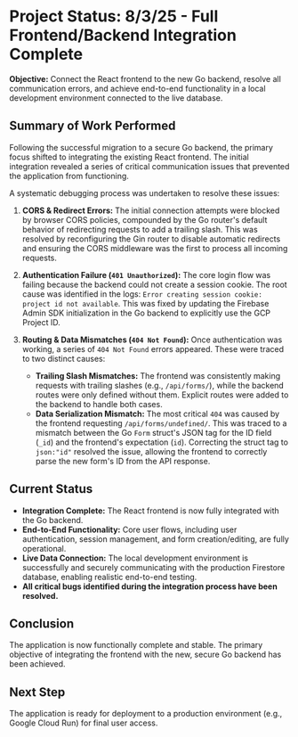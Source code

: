 # Project Status: 8/3/25 - Full Frontend/Backend Integration Complete

**Objective:** Connect the React frontend to the new Go backend, resolve all communication errors, and achieve end-to-end functionality in a local development environment connected to the live database.

## Summary of Work Performed

Following the successful migration to a secure Go backend, the primary focus shifted to integrating the existing React frontend. The initial integration revealed a series of critical communication issues that prevented the application from functioning.

A systematic debugging process was undertaken to resolve these issues:

1.  **CORS & Redirect Errors:** The initial connection attempts were blocked by browser CORS policies, compounded by the Go router's default behavior of redirecting requests to add a trailing slash. This was resolved by reconfiguring the Gin router to disable automatic redirects and ensuring the CORS middleware was the first to process all incoming requests.

2.  **Authentication Failure (`401 Unauthorized`):** The core login flow was failing because the backend could not create a session cookie. The root cause was identified in the logs: `Error creating session cookie: project id not available`. This was fixed by updating the Firebase Admin SDK initialization in the Go backend to explicitly use the GCP Project ID.

3.  **Routing & Data Mismatches (`404 Not Found`):** Once authentication was working, a series of `404 Not Found` errors appeared. These were traced to two distinct causes:
    *   **Trailing Slash Mismatches:** The frontend was consistently making requests with trailing slashes (e.g., `/api/forms/`), while the backend routes were only defined without them. Explicit routes were added to the backend to handle both cases.
    *   **Data Serialization Mismatch:** The most critical `404` was caused by the frontend requesting `/api/forms/undefined/`. This was traced to a mismatch between the Go `Form` struct's JSON tag for the ID field (`_id`) and the frontend's expectation (`id`). Correcting the struct tag to `json:"id"` resolved the issue, allowing the frontend to correctly parse the new form's ID from the API response.

## Current Status

*   **Integration Complete:** The React frontend is now fully integrated with the Go backend.
*   **End-to-End Functionality:** Core user flows, including user authentication, session management, and form creation/editing, are fully operational.
*   **Live Data Connection:** The local development environment is successfully and securely communicating with the production Firestore database, enabling realistic end-to-end testing.
*   **All critical bugs identified during the integration process have been resolved.**

## Conclusion

The application is now functionally complete and stable. The primary objective of integrating the frontend with the new, secure Go backend has been achieved.

## Next Step

The application is ready for deployment to a production environment (e.g., Google Cloud Run) for final user access.
